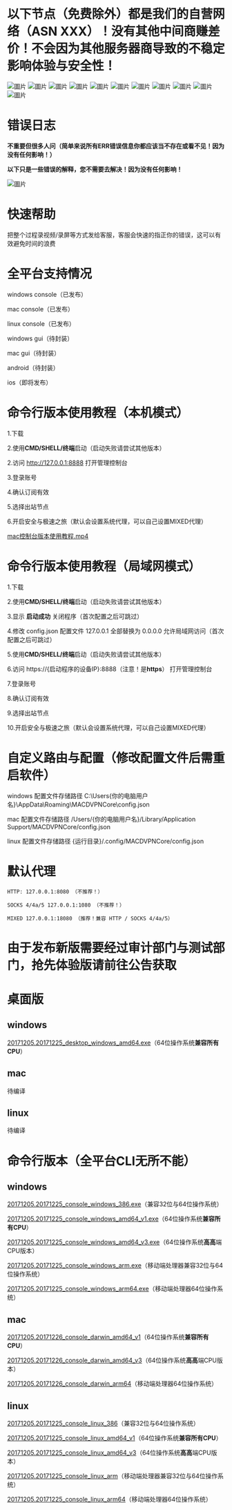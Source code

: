 # 以下节点（免费除外）都是我们的自营网络（ASN XXX）！没有其他中间商赚差价！不会因为其他服务器商导致的不稳定影响体验与安全性！
![圖片](https://github.com/user-attachments/assets/264c9d0f-49d1-4649-a452-6ed52c8c9c56)
![圖片](https://github.com/user-attachments/assets/e19a284c-e4ac-4d16-99f3-6c5de992b9e0)
![圖片](https://github.com/user-attachments/assets/925164d1-06d2-47f6-9d57-54dfe1fcd690)
![圖片](https://github.com/user-attachments/assets/36cba4d3-3ea2-4ce6-abbc-2e47e9e777aa)
![圖片](https://github.com/user-attachments/assets/a83876ba-3a76-466d-a42d-cd3e179207bf)
![圖片](https://github.com/user-attachments/assets/7f2861a3-46cd-4501-9a80-db65c73dc791)
![圖片](https://github.com/user-attachments/assets/5d364bea-fe6c-4f7a-a74e-fe0934f12d3a)
![圖片](https://github.com/user-attachments/assets/4e49ad70-1c36-4776-af73-1db7ca227e2f)
![圖片](https://github.com/user-attachments/assets/d5d5f941-7bd1-46fe-afcd-8471493a97cc)
![圖片](https://github.com/user-attachments/assets/50297145-0cec-4c21-9abf-2b07d5634d60)
![圖片](https://github.com/user-attachments/assets/28f49a85-a49b-47fe-8359-4c55986ef5a9)


# 错误日志
**不重要但很多人问（简单来说所有ERR错误信息你都应该当不存在或看不见！因为没有任何影响！）**

**以下只是一些错误的解释，您不需要去解决！因为没有任何影响！**

![圖片](https://github.com/user-attachments/assets/7fc8e958-898b-4153-b160-0e24f477029a)

# 快速帮助
把整个过程录视频/录屏等方式发给客服，客服会快速的指正你的错误，这可以有效避免时间的浪费

# 全平台支持情况
windows console（已发布）

mac console（已发布）

linux console（已发布）

windows gui（待封装）

mac gui（待封装）

android（待封装）

ios（即将发布）

# 命令行版本使用教程（本机模式）
1.下载

2.使用**CMD/SHELL/终端**启动（启动失败请尝试其他版本）

2.访问 http://127.0.0.1:8888 打开管理控制台

3.登录账号

4.确认订阅有效

5.选择出站节点

6.开启安全与极速之旅（默认会设置系统代理，可以自己设置MIXED代理）

[mac控制台版本使用教程.mp4](https://macdvpn.com/tmp/video/mac-console.mp4)

# 命令行版本使用教程（局域网模式）
1.下载

2.使用**CMD/SHELL/终端**启动（启动失败请尝试其他版本）

3.显示 **启动成功** 关闭程序（首次配置之后可跳过）

4.修改 config.json 配置文件 127.0.0.1 全部替换为 0.0.0.0 允许局域网访问（首次配置之后可跳过）

5.使用**CMD/SHELL/终端**启动（启动失败请尝试其他版本）

6.访问 https://{启动程序的设备IP}:8888（注意！是**https**） 打开管理控制台

7.登录账号

8.确认订阅有效

9.选择出站节点

10.开启安全与极速之旅（默认会设置系统代理，可以自己设置MIXED代理）

# 自定义路由与配置（修改配置文件后需重启软件）
windows 配置文件存储路径 C:\Users\{你的电脑用户名}\AppData\Roaming\MACDVPNCore\config.json

mac 配置文件存储路径 /Users/{你的电脑用户名}/Library/Application Support/MACDVPNCore/config.json

linux 配置文件存储路径 {运行目录}/.config/MACDVPNCore/config.json

# 默认代理
```
HTTP: 127.0.0.1:8080 （不推荐！）
```

```
SOCKS 4/4a/5 127.0.0.1:1080 （不推荐！）
```

```
MIXED 127.0.0.1:18080 （推荐！兼容 HTTP / SOCKS 4/4a/5）
```

# 由于发布新版需要经过审计部门与测试部门，抢先体验版请前往公告获取

# 桌面版
## windows
[20171205.20171225_desktop_windows_amd64.exe](https://macdvpn.com/tmp/20171205.20171225/desktop_windows_amd64.exe)（64位操作系统**兼容所有CPU**）

## mac

待编译

## linux

待编译

# 命令行版本（全平台CLI无所不能）
## windows
[20171205.20171225_console_windows_386.exe](https://macdvpn.com/tmp/20171205.20171225/console_windows_386.exe)（兼容32位与64位操作系统）

[20171205.20171225_console_windows_amd64_v1.exe](https://macdvpn.com/tmp/20171205.20171225/console_windows_amd64_v1.exe)（64位操作系统**兼容所有CPU**）

[20171205.20171225_console_windows_amd64_v3.exe](https://macdvpn.com/tmp/20171205.20171225/console_windows_amd64_v3.exe)（64位操作系统**高高**端CPU版本）

[20171205.20171225_console_windows_arm.exe](https://macdvpn.com/tmp/20171205.20171225/console_windows_arm.exe)（移动端处理器兼容32位与64位操作系统）

[20171205.20171225_console_windows_arm64.exe](https://macdvpn.com/tmp/20171205.20171225/console_windows_arm64.exe)（移动端处理器64位操作系统）

## mac
[20171205.20171226_console_darwin_amd64_v1](https://macdvpn.com/tmp/20171205.20171226/console_darwin_amd64_v1)（64位操作系统**兼容所有CPU**）

[20171205.20171226_console_darwin_amd64_v3](https://macdvpn.com/tmp/20171205.20171226/console_darwin_amd64_v3)（64位操作系统**高高**端CPU版本）

[20171205.20171226_console_darwin_arm64](https://macdvpn.com/tmp/20171205.20171226/console_darwin_arm64)（移动端处理器64位操作系统）

## linux
[20171205.20171225_console_linux_386](https://macdvpn.com/tmp/20171205.20171225/console_linux_386)（兼容32位与64位操作系统）

[20171205.20171225_console_linux_amd64_v1](https://macdvpn.com/tmp/20171205.20171225/console_linux_amd64_v1)（64位操作系统**兼容所有CPU**）

[20171205.20171225_console_linux_amd64_v3](https://macdvpn.com/tmp/20171205.20171225/console_linux_amd64_v3)（64位操作系统**高高**端CPU版本）

[20171205.20171225_console_linux_arm](https://macdvpn.com/tmp/20171205.20171225/console_linux_arm)（移动端处理器兼容32位与64位操作系统）

[20171205.20171225_console_linux_arm64](https://macdvpn.com/tmp/20171205.20171225/console_linux_arm64)（移动端处理器64位操作系统）

